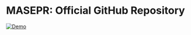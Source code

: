 # MASEPR: Official GitHub Repository

[![Demo](https://img.youtube.com/vi/AJmEaYsLYB8/hqdefault.jpg)](https://www.youtube.com/watch?v=AJmEaYsLYB8&ab_channel=DC)
